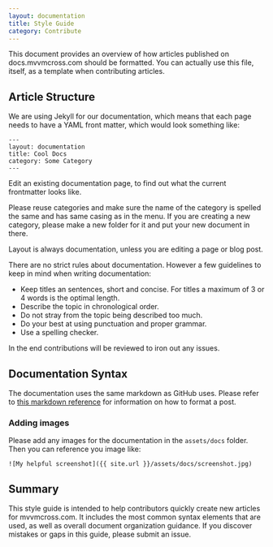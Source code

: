 ```yaml
---
layout: documentation
title: Style Guide
category: Contribute
---
```


This document provides an overview of how articles published on docs.mvvmcross.com should be formatted. You can actually use this file, itself, as a template when contributing articles.

## Article Structure

We are using Jekyll for our documentation, which means that each page needs to have a YAML front matter, which would look something like:

```
---
layout: documentation
title: Cool Docs
category: Some Category
---
```

Edit an existing documentation page, to find out what the current frontmatter looks like.

Please reuse categories and make sure the name of the category is spelled the same and has same casing as in the menu. If you are creating a new category, please make a new folder for it and put your new document in there.

Layout is always documentation, unless you are editing a page or blog post.

There are no strict rules about documentation. However a few guidelines to keep in mind when writing documentation:
- Keep titles an sentences, short and concise. For titles a maximum of 3 or 4 words is the optimal length.
- Describe the topic in chronological order.
- Do not stray from the topic being described too much.
- Do your best at using punctuation and proper grammar. 
- Use a spelling checker.

In the end contributions will be reviewed to iron out any issues.

## Documentation Syntax

The documentation uses the same markdown as GitHub uses. Please refer to [this markdown reference][markdown] for information on how to format a post.

### Adding images

Please add any images for the documentation in the `assets/docs` folder. Then you can reference you image like:

```
![My helpful screenshot]({{ site.url }}/assets/docs/screenshot.jpg)
```

## Summary

This style guide is intended to help contributors quickly create new articles for mvvmcross.com. It includes the most common syntax elements that are used, as well as overall document organization guidance. If you discover mistakes or gaps in this guide, please submit an issue.

[markdown]: https://daringfireball.net/projects/markdown/basics
